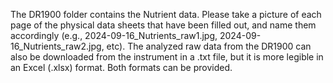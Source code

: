 The DR1900 folder contains the Nutrient data. Please take a picture of each page of the physical data sheets that have been filled out, and name them accordingly (e.g., 2024-09-16_Nutrients_raw1.jpg, 2024-09-16_Nutrients_raw2.jpg, etc). The analyzed raw data from the DR1900 can also be downloaded from the instrument in a .txt file, but it is more legible in an Excel (.xlsx) format. Both formats can be provided.
